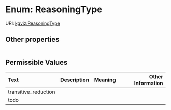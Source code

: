 
# Enum: ReasoningType




URI: [kgviz:ReasoningType](https://w3id.org/kgviz/ReasoningType)


## Other properties

|  |  |  |
| --- | --- | --- |

## Permissible Values

| Text | Description | Meaning | Other Information |
| :--- | :---: | :---: | ---: |
| transitive_reduction |  |  |  |
| todo |  |  |  |

